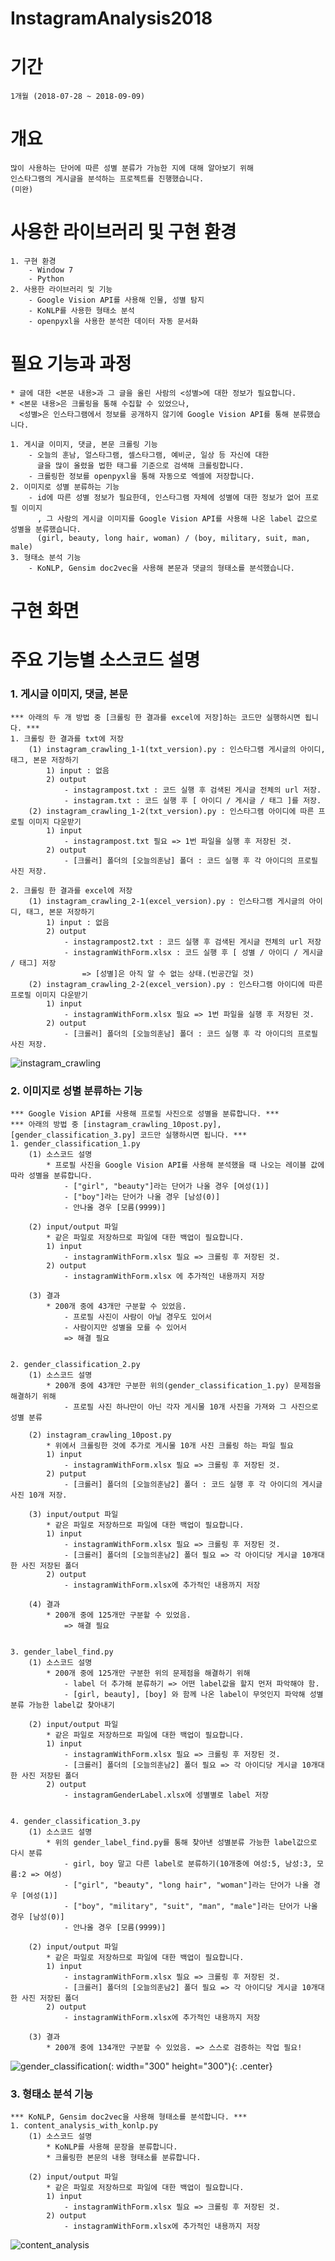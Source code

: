 # InstagramAnalysis2018

# 기간
    1개월 (2018-07-28 ~ 2018-09-09)
    
    
    
# 개요
    많이 사용하는 단어에 따른 성별 분류가 가능한 지에 대해 알아보기 위해 
    인스타그램의 게시글을 분석하는 프로젝트를 진행했습니다.
    (미완)
    
    
# 사용한 라이브러리 및 구현 환경
    1. 구현 환경
        - Window 7
        - Python
    2. 사용한 라이브러리 및 기능
        - Google Vision API를 사용해 인물, 성별 탐지
        - KoNLP를 사용한 형태소 분석
        - openpyxl을 사용한 분석한 데이터 자동 문서화


# 필요 기능과 과정
    * 글에 대한 <본문 내용>과 그 글을 올린 사람의 <성별>에 대한 정보가 필요합니다.
    * <본문 내용>은 크롤링을 통해 수집할 수 있었으나, 
      <성별>은 인스타그램에서 정보를 공개하지 않기에 Google Vision API를 통해 분류했습니다.
      
    1. 게시글 이미지, 댓글, 본문 크롤링 기능
        - 오늘의 훈남, 얼스타그램, 셀스타그램, 예비군, 일상 등 자신에 대한 
          글을 많이 올렸을 법한 태그를 기준으로 검색해 크롤링합니다.
        - 크롤링한 정보를 openpyxl을 통해 자동으로 엑셀에 저장합니다.
    2. 이미지로 성별 분류하는 기능
        - id에 따른 성별 정보가 필요한데, 인스타그램 자체에 성별에 대한 정보가 없어 프로필 이미지
          , 그 사람의 게시글 이미지를 Google Vision API를 사용해 나온 label 값으로 성별을 분류했습니다.
          (girl, beauty, long hair, woman) / (boy, military, suit, man, male)
    3. 형태소 분석 기능
        - KoNLP, Gensim doc2vec을 사용해 본문과 댓글의 형태소를 분석했습니다.

# 구현 화면



# 주요 기능별 소스코드 설명
### 1. 게시글 이미지, 댓글, 본문 
    *** 아래의 두 개 방법 중 [크롤링 한 결과를 excel에 저장]하는 코드만 실행하시면 됩니다. ***
    1. 크롤링 한 결과를 txt에 저장
        (1) instagram_crawling_1-1(txt_version).py : 인스타그램 게시글의 아이디, 태그, 본문 저장하기
            1) input : 없음
            2) output
                - instagrampost.txt : 코드 실행 후 검색된 게시글 전체의 url 저장.
                - instagram.txt : 코드 실행 후 [ 아이디 / 게시글 / 태그 ]를 저장.
        (2) instagram_crawling_1-2(txt_version).py : 인스타그램 아이디에 따른 프로필 이미지 다운받기
            1) input
                - instagrampost.txt 필요 => 1번 파일을 실행 후 저장된 것.
            2) output
                - [크롤러] 폴더의 [오늘의훈남] 폴더 : 코드 실행 후 각 아이디의 프로필 사진 저장.
        
    2. 크롤링 한 결과를 excel에 저장
        (1) instagram_crawling_2-1(excel_version).py : 인스타그램 게시글의 아이디, 태그, 본문 저장하기
            1) input : 없음
            2) output
                - instagrampost2.txt : 코드 실행 후 검색된 게시글 전체의 url 저장
                - instagramWithForm.xlsx : 코드 실행 후 [ 성별 / 아이디 / 게시글 / 태그] 저장
                    => [성별]은 아직 알 수 없는 상태.(빈공간일 것)
        (2) instagram_crawling_2-2(excel_version).py : 인스타그램 아이디에 따른 프로필 이미지 다운받기
            1) input
                - instagramWithForm.xlsx 필요 => 1번 파일을 실행 후 저장된 것.
            2) output
                - [크롤러] 폴더의 [오늘의훈남] 폴더 : 코드 실행 후 각 아이디의 프로필 사진 저장.
   
![instagram_crawling](./image/instagram_crawling.jpg)

### 2. 이미지로 성별 분류하는 기능
    *** Google Vision API를 사용해 프로필 사진으로 성별을 분류합니다. ***
    *** 아래의 방법 중 [instagram_crawling_10post.py], [gender_classification_3.py] 코드만 실행하시면 됩니다. ***
    1. gender_classification_1.py
        (1) 소스코드 설명
            * 프로필 사진을 Google Vision API를 사용해 분석했을 때 나오는 레이블 값에 따라 성별을 분류합니다.
                - ["girl", "beauty"]라는 단어가 나올 경우 [여성(1)]
                - ["boy"]라는 단어가 나올 경우 [남성(0)]
                - 안나올 경우 [모름(9999)]
                
        (2) input/output 파일
            * 같은 파일로 저장하므로 파일에 대한 백업이 필요합니다.
            1) input
                - instagramWithForm.xlsx 필요 => 크롤링 후 저장된 것.
            2) output
                - instagramWithForm.xlsx 에 추가적인 내용까지 저장
                
        (3) 결과
            * 200개 중에 43개만 구분할 수 있었음.
                - 프로필 사진이 사람이 아닐 경우도 있어서
                - 사람이지만 성별을 모를 수 있어서
                => 해결 필요
              
              
    2. gender_classification_2.py
        (1) 소스코드 설명
            * 200개 중에 43개만 구분한 위의(gender_classification_1.py) 문제점을 해결하기 위해
                - 프로필 사진 하나만이 아닌 각자 게시물 10개 사진을 가져와 그 사진으로 성별 분류
                    
        (2) instagram_crawling_10post.py
            * 위에서 크롤링한 것에 추가로 게시물 10개 사진 크롤링 하는 파일 필요
            1) input
                - instagramWithForm.xlsx 필요 => 크롤링 후 저장된 것.
            2) putput
                - [크롤러] 폴더의 [오늘의훈남2] 폴더 : 코드 실행 후 각 아이디의 게시글 사진 10개 저장.
            
        (3) input/output 파일
            * 같은 파일로 저장하므로 파일에 대한 백업이 필요합니다.
            1) input
                - instagramWithForm.xlsx 필요 => 크롤링 후 저장된 것.
                - [크롤러] 폴더의 [오늘의훈남2] 폴더 필요 => 각 아이디당 게시글 10개대한 사진 저장된 폴더
            2) output
                - instagramWithForm.xlsx에 추가적인 내용까지 저장
                
        (4) 결과
            * 200개 중에 125개만 구분할 수 있었음.
                => 해결 필요


    3. gender_label_find.py
        (1) 소스코드 설명
            * 200개 중에 125개만 구분한 위의 문제점을 해결하기 위해
                - label 더 추가해 분류하기 => 어떤 label값을 할지 먼저 파악해야 함.
                - [girl, beauty], [boy] 와 함께 나온 label이 무엇인지 파악해 성별분류 가능한 label값 찾아내기
                
        (2) input/output 파일
            * 같은 파일로 저장하므로 파일에 대한 백업이 필요합니다.
            1) input
                - instagramWithForm.xlsx 필요 => 크롤링 후 저장된 것.
                - [크롤러] 폴더의 [오늘의훈남2] 폴더 필요 => 각 아이디당 게시글 10개대한 사진 저장된 폴더
            2) output
                - instagramGenderLabel.xlsx에 성별별로 label 저장
                
                
    4. gender_classification_3.py
        (1) 소스코드 설명
            * 위의 gender_label_find.py를 통해 찾아낸 성별분류 가능한 label값으로 다시 분류
                - girl, boy 말고 다른 label로 분류하기(10개중에 여성:5, 남성:3, 모름:2 => 여성)
                - ["girl", "beauty", "long hair", "woman"]라는 단어가 나올 경우 [여성(1)]
                - ["boy", "military", "suit", "man", "male"]라는 단어가 나올 경우 [남성(0)]
                - 안나올 경우 [모름(9999)]
                
        (2) input/output 파일
            * 같은 파일로 저장하므로 파일에 대한 백업이 필요합니다.
            1) input
                - instagramWithForm.xlsx 필요 => 크롤링 후 저장된 것.
                - [크롤러] 폴더의 [오늘의훈남2] 폴더 필요 => 각 아이디당 게시글 10개대한 사진 저장된 폴더
            2) output
                - instagramWithForm.xlsx에 추가적인 내용까지 저장
                
        (3) 결과
            * 200개 중에 134개만 구분할 수 있었음. => 스스로 검증하는 작업 필요!
         
![gender_classification](./image/gender_classification.jpg)(: width="300" height="300"){: .center}

### 3. 형태소 분석 기능
    *** KoNLP, Gensim doc2vec을 사용해 형태소를 분석합니다. ***
    1. content_analysis_with_konlp.py
        (1) 소스코드 설명
            * KoNLP를 사용해 문장을 분류합니다.
            * 크롤링한 본문의 내용 형태소를 분류합니다.
            
        (2) input/output 파일
            * 같은 파일로 저장하므로 파일에 대한 백업이 필요합니다.
            1) input
                - instagramWithForm.xlsx 필요 => 크롤링 후 저장된 것.
            2) output
                - instagramWithForm.xlsx에 추가적인 내용까지 저장

![content_analysis](./image/content_analysis.jpg)

